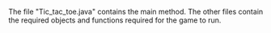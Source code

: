 The file "Tic_tac_toe.java" contains the main method. The other files contain the required objects and functions required for the game to run.

